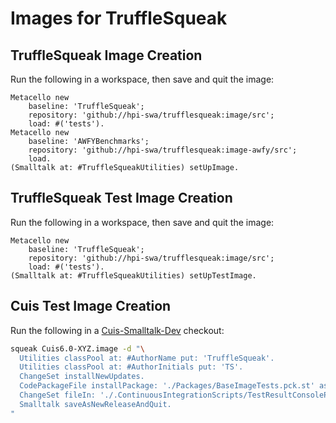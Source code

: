 # Images for TruffleSqueak

## TruffleSqueak Image Creation

Run the following in a workspace, then save and quit the image:

```smalltalk
Metacello new
    baseline: 'TruffleSqueak';
    repository: 'github://hpi-swa/trufflesqueak:image/src';
    load: #('tests').
Metacello new
    baseline: 'AWFYBenchmarks';
    repository: 'github://hpi-swa/trufflesqueak:image-awfy/src';
    load.
(Smalltalk at: #TruffleSqueakUtilities) setUpImage.
```

## TruffleSqueak Test Image Creation

Run the following in a workspace, then save and quit the image:

```smalltalk
Metacello new
    baseline: 'TruffleSqueak';
    repository: 'github://hpi-swa/trufflesqueak:image/src';
    load: #('tests').
(Smalltalk at: #TruffleSqueakUtilities) setUpTestImage.
```

## Cuis Test Image Creation

Run the following in a [Cuis-Smalltalk-Dev](https://github.com/Cuis-Smalltalk/Cuis-Smalltalk-Dev) checkout:

```bash
squeak Cuis6.0-XYZ.image -d "\
  Utilities classPool at: #AuthorName put: 'TruffleSqueak'.
  Utilities classPool at: #AuthorInitials put: 'TS'.
  ChangeSet installNewUpdates.
  CodePackageFile installPackage: './Packages/BaseImageTests.pck.st' asFileEntry.
  ChangeSet fileIn: './.ContinuousIntegrationScripts/TestResultConsolePrinter.st' asFileEntry.
  Smalltalk saveAsNewReleaseAndQuit.
"
```
